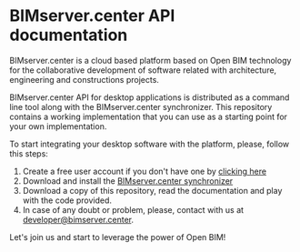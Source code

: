  # BIMserver.center API documentation

BIMserver.center is a cloud based platform based on Open BIM technology for the collaborative development of software related with architecture, engineering and constructions projects.

BIMserver.center API for desktop applications is distributed as a command line tool along with the BIMserver.center synchronizer. 
This repository contains a working implementation that you can use as a starting point for your own implementation. 

To start integrating your desktop software with the platform, please, follow this steps:

  1. Create a free user account if you don't have one by [clicking here](https://bimserver.center/)
  2. Download and install the [BIMserver.center synchronizer](http://downloads.bimserver.center/bimserver_center.zip)
  3. Download a copy of this repository, read the documentation and play with the code provided.
  4. In case of any doubt or problem, please, contact with us at developer@bimserver.center.
  
Let's join us and start to leverage the power of Open BIM!



